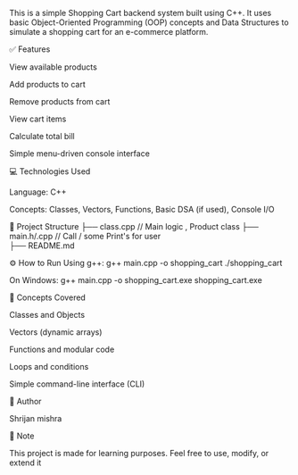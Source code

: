 This is a simple Shopping Cart backend system built using C++. It uses basic Object-Oriented Programming (OOP) concepts and Data Structures to simulate a shopping cart for an e-commerce platform.

✅ Features

View available products

Add products to cart

Remove products from cart

View cart items

Calculate total bill

Simple menu-driven console interface

💻 Technologies Used

Language: C++

Concepts: Classes, Vectors, Functions, Basic DSA (if used), Console I/O

📁 Project Structure
├── class.cpp             // Main logic , Product class
├── main.h/.cpp          // Call / some Print's for user  
├── README.md

⚙️ How to Run
Using g++:
g++ main.cpp -o shopping_cart
./shopping_cart

On Windows:
g++ main.cpp -o shopping_cart.exe
shopping_cart.exe

🧠 Concepts Covered

Classes and Objects

Vectors (dynamic arrays)

Functions and modular code

Loops and conditions

Simple command-line interface (CLI)

👤 Author

Shrijan mishra

📌 Note

This project is made for learning purposes. Feel free to use, modify, or extend it
